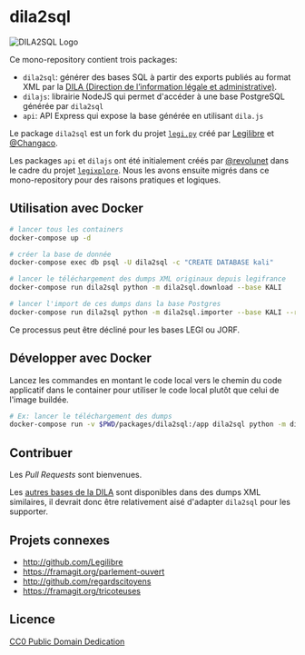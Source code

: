 # dila2sql

![DILA2SQL Logo](https://i.imgur.com/wS0w4lO.png)

Ce mono-repository contient trois packages:

- `dila2sql`: générer des bases SQL à partir des exports publiés au format XML par la [DILA (Direction de l’information légale et administrative)][dila].
- `dilajs`: librairie NodeJS qui permet d'accéder à une base PostgreSQL générée par `dila2sql`
- `api`: API Express qui expose la base générée en utilisant `dila.js`

Le package `dila2sql` est un fork du projet [`legi.py`][legi.py] créé par [Legilibre][legilibre] et [@Changaco][changaco].

Les packages `api` et `dilajs` ont été initialement créés par [@revolunet][revolunet] dans le cadre du projet [`legixplore`][legixplore].
Nous les avons ensuite migrés dans ce mono-repository pour des raisons pratiques et logiques.

## Utilisation avec Docker

```bash
# lancer tous les containers
docker-compose up -d

# créer la base de donnée
docker-compose exec db psql -U dila2sql -c "CREATE DATABASE kali"

# lancer le téléchargement des dumps XML originaux depuis legifrance
docker-compose run dila2sql python -m dila2sql.download --base KALI

# lancer l'import de ces dumps dans la base Postgres
docker-compose run dila2sql python -m dila2sql.importer --base KALI --raw postgresql://dila2sql:dila2sql@db/kali
```

Ce processus peut être décliné pour les bases LEGI ou JORF.

## Développer avec Docker

Lancez les commandes en montant le code local vers le chemin du code applicatif dans le container pour utiliser le code local plutôt que celui de l'image buildée.

```bash
# Ex: lancer le téléchargement des dumps
docker-compose run -v $PWD/packages/dila2sql:/app dila2sql python -m dila2sql.download --base KALI
```

## Contribuer

Les _Pull Requests_ sont bienvenues.

Les [autres bases de la DILA][dila-bases] sont disponibles dans des dumps XML similaires, il devrait donc être relativement aisé d'adapter `dila2sql` pour les supporter.

## Projets connexes

- http://github.com/Legilibre
- https://framagit.org/parlement-ouvert
- http://github.com/regardscitoyens
- https://framagit.org/tricoteuses

## Licence

[CC0 Public Domain Dedication](http://creativecommons.org/publicdomain/zero/1.0/)

[dila]: http://www.dila.premier-ministre.gouv.fr/
[legi.py]: https://github.com/Legilibre/legi.py/
[legilibre]: https://github.com/Legilibre
[changaco]: https://github.com/Changaco
[revolunet]: https://github.com/revolunet
[legixplore]: https://github.com/SocialGouv/legixplore/
[dila-bases]: https://www.dila.premier-ministre.gouv.fr/repertoire-des-informations-publiques/les-donnees-juridiques
